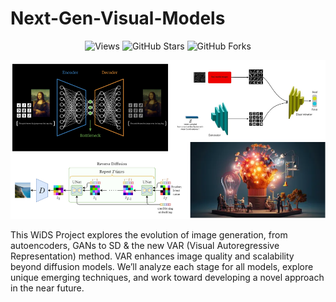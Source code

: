 # Next-Gen-Visual-Models 
<p align="center">
  <img src="https://komarev.com/ghpvc/?username=shoryasethia&color=yellow&style=flat" alt="Views" />
  <img src="https://img.shields.io/github/stars/shoryasethia/Next-Gen-Visual-Models?style=social" alt="GitHub Stars" />
  <img src="https://img.shields.io/github/forks/shoryasethia/Next-Gen-Visual-Models?style=social" alt="GitHub Forks" />
</p>
<p align="center">
  
  ![Project-Thumbnail](https://github.com/shoryasethia/Next-Gen-Visual-Models/blob/main/WiDS-Thumbnail.png)
  
</p>
This WiDS Project explores the evolution of image generation, from autoencoders, GANs to SD &amp; the new VAR (Visual Autoregressive Representation) method. VAR enhances image quality and scalability beyond diffusion models. We’ll analyze each stage for all models, explore unique emerging techniques, and work toward developing a novel approach in the near future.

